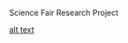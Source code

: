 Science Fair Research Project


[alt text](https://github.com/Overclocker2077/Solar-Panel-Research-Project/blob/main/Screenshot%202024-11-28%20091100.png)
